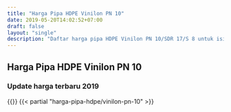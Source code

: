 ```yaml
---
title: "Harga Pipa HDPE Vinilon PN 10"
date: 2019-05-20T14:02:52+07:00
draft: false
layout: "single"
description: "Daftar harga pipa HDPE Vinilon PN 10/SDR 17/S 8 untuk isi RAB proyek anda."
---
```


## Harga Pipa HDPE Vinilon PN 10
### Update harga terbaru 2019
{{<kontak-button>}}
{{< partial "harga-pipa-hdpe/vinilon-pn-10" >}}
